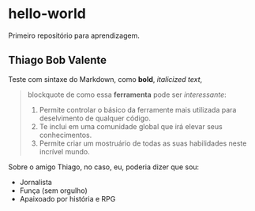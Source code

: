 # hello-world
Primeiro repositório para aprendizagem.
## Thiago Bob Valente
Teste com sintaxe do Markdown, como **bold**, *italicized text*,
>blockquote de como essa **ferramenta** pode ser *interessante*:
>1. Permite controlar o básico da ferramente mais utilizada para deselvimento de qualquer código.
>2. Te inclui em uma comunidade global que irá elevar seus conhecimentos.
>3. Permite criar um mostruário de todas as suas habilidades neste incrível mundo.

Sobre o amigo Thiago, no caso, eu, poderia dizer que sou:
- Jornalista
- Funça (sem orgulho)
- Apaixoado por história e RPG
